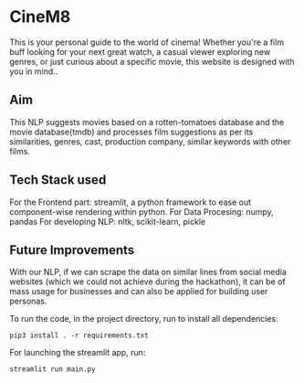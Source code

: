 # CineM8 #
This is your personal guide to the world of cinema! Whether you're a film buff looking for your next great watch, a casual viewer exploring new genres, or just curious about a specific movie, this website is designed with you in mind..

## Aim ##
This NLP suggests movies based on a rotten-tomatoes database and the movie database(tmdb) and processes film suggestions as per its similarities, genres, cast, production company, similar keywords with other films.

## Tech Stack used ##
For the Frontend part: streamlit, a python framework to ease out component-wise rendering within python.
For Data Procesing: numpy, pandas
For developing NLP: nltk, scikit-learn, pickle

## Future Improvements ##
With our NLP, if we can scrape the data on similar lines from social media websites (which we could not achieve during the hackathon), it can be of mass usage for businesses and can also be applied for building user personas.

To run the code, in the project directory, run to install all dependencies:
```
pip3 install . -r requirements.txt
```
For launching the streamlit app, run:
```
streamlit run main.py
```
